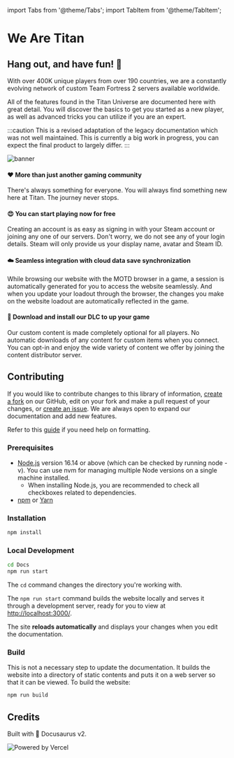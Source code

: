 import Tabs from '@theme/Tabs';
import TabItem from '@theme/TabItem';

# We Are Titan

## Hang out, and have fun! 🎉
With over 400K unique players from over 190 countries, we are a constantly evolving network of custom Team Fortress 2 servers available worldwide.

All of the features found in the Titan Universe are documented here with great detail. You will discover the basics to get you started as a new player, as well as advanced tricks you can utilize if you are an expert.

:::caution
This is a revised adaptation of the legacy documentation which was not well maintained. This is currently a big work in progress, you can expect the final product to largely differ.
:::

![banner](https://titan.tf/images/17.png)

#### ❤️ More than just another gaming community
There's always something for everyone. You will always find something new here at Titan. The journey never stops.

#### 😍 You can start playing now for free
Creating an account is as easy as signing in with your Steam account or joining any one of our servers. Don't worry, we do not see any of your login details. Steam will only provide us your display name, avatar and Steam ID.

#### ☁️ Seamless integration with cloud data save synchronization
While browsing our website with the MOTD browser in a game, a session is automatically generated for you to access the website seamlessly. And when you update your loadout through the browser, the changes you make on the website loadout are automatically reflected in the game.

#### 📂 Download and install our DLC to up your game
Our custom content is made completely optional for all players. No automatic downloads of any content for custom items when you connect. You can opt-in and enjoy the wide variety of content we offer by joining the content distributor server.

## Contributing
If you would like to contribute changes to this library of information, [create a fork](https://github.com/TitanTF/Docs/fork) on our GitHub, edit on your fork and make a pull request of your changes, or [create an issue](https://github.com/TitanTF/Docs/issues/new). We are always open to expand our documentation and add new features.

Refer to this [guide](https://docusaurus.io/docs/markdown-features) if you need help on formatting.

### Prerequisites
- [Node.js](https://nodejs.org/en) version 16.14 or above (which can be checked by running node -v). You can use nvm for managing multiple Node versions on a single machine installed.
    - When installing Node.js, you are recommended to check all checkboxes related to dependencies.
- [npm](https://www.npmjs.com) or [Yarn](https://yarnpkg.com)

### Installation
```bash npm2yarn
npm install
```

### Local Development
```bash npm2yarn
cd Docs
npm run start
```

The `cd` command changes the directory you're working with.

The `npm run start` command builds the website locally and serves it through a development server, ready for you to view at [http://localhost:3000/](http://localhost:3000/).

The site **reloads automatically** and displays your changes when you edit the documentation.


### Build
This is not a necessary step to update the documentation. It builds the website into a directory of static contents and puts it on a web server so that it can be viewed. To build the website:

```bash npm2yarn
npm run build
```

## Credits
Built with 🦖 Docusaurus v2.

![Powered by Vercel](/img/powered-by-vercel.svg)